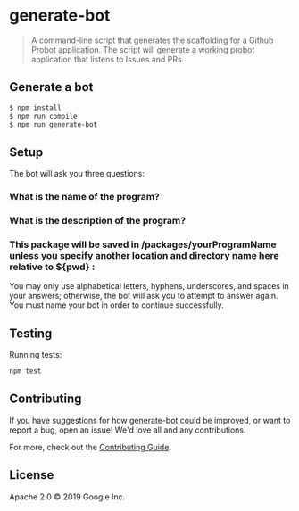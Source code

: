 # generate-bot

> A command-line script that generates the scaffolding for a Github Probot application. 
> The script will generate a working probot application that listens to Issues and PRs.

## Generate a bot

```sh
$ npm install
$ npm run compile
$ npm run generate-bot
```

## Setup

The bot will ask you three questions: 

### What is the name of the program?
### What is the description of the program?
### This package will be saved in /packages/yourProgramName unless you specify another location and directory name here relative to ${pwd} :

You may only use alphabetical letters, hyphens, underscores, and spaces in your answers; otherwise, the bot will ask you to attempt to answer again. You must name your bot in order to continue successfully.

## Testing

Running tests:

```sh
npm test
```

## Contributing

If you have suggestions for how generate-bot could be improved, or want
to report a bug, open an issue! We'd love all and any contributions.

For more, check out the [Contributing Guide][contributing-guide].

## License

Apache 2.0 © 2019 Google Inc.

[probot]: https://github.com/probot/probot
[github-app-link]: https://github.com/apps/license-header-lint-gcf
[nock]: https://www.npmjs.com/package/nock
[contributing-guide]: https://github.com/googleapis/repo-automation-bots/blob/master/CONTRIBUTING.md
